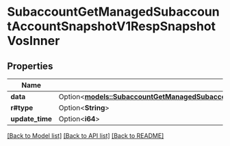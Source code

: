# SubaccountGetManagedSubaccountAccountSnapshotV1RespSnapshotVosInner

## Properties

Name | Type | Description | Notes
------------ | ------------- | ------------- | -------------
**data** | Option<[**models::SubaccountGetManagedSubaccountAccountSnapshotV1RespSnapshotVosInnerData**](SubaccountGetManagedSubaccountAccountSnapshotV1Resp_snapshotVos_inner_data.md)> |  | [optional]
**r#type** | Option<**String**> |  | [optional]
**update_time** | Option<**i64**> |  | [optional]

[[Back to Model list]](../README.md#documentation-for-models) [[Back to API list]](../README.md#documentation-for-api-endpoints) [[Back to README]](../README.md)


